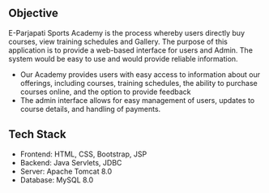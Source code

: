 ## Objective
E-Parjapati Sports Academy is the process whereby users directly buy courses, view training schedules and Gallery. The purpose of this application is to provide a web-based interface for users and Admin. The system would be easy to use and would provide reliable information.
* Our Academy provides users with easy access to information about our offerings, including courses, training schedules, the ability to purchase courses online, and the option to provide feedback
*  The admin interface allows for easy management of users, updates to course details, and handling of payments.

## Tech Stack
* Frontend: HTML, CSS, Bootstrap, JSP
* Backend: Java Servlets, JDBC
* Server: Apache Tomcat 8.0
* Database: MySQL 8.0

 
